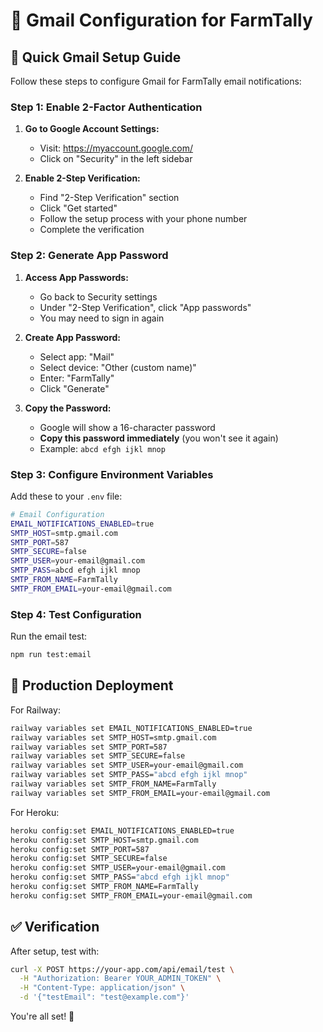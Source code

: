 # 📧 Gmail Configuration for FarmTally

## 🎯 Quick Gmail Setup Guide

Follow these steps to configure Gmail for FarmTally email notifications:

### Step 1: Enable 2-Factor Authentication

1. **Go to Google Account Settings:**
   - Visit: https://myaccount.google.com/
   - Click on "Security" in the left sidebar

2. **Enable 2-Step Verification:**
   - Find "2-Step Verification" section
   - Click "Get started"
   - Follow the setup process with your phone number
   - Complete the verification

### Step 2: Generate App Password

1. **Access App Passwords:**
   - Go back to Security settings
   - Under "2-Step Verification", click "App passwords"
   - You may need to sign in again

2. **Create App Password:**
   - Select app: "Mail"
   - Select device: "Other (custom name)"
   - Enter: "FarmTally"
   - Click "Generate"

3. **Copy the Password:**
   - Google will show a 16-character password
   - **Copy this password immediately** (you won't see it again)
   - Example: `abcd efgh ijkl mnop`

### Step 3: Configure Environment Variables

Add these to your `.env` file:

```bash
# Email Configuration
EMAIL_NOTIFICATIONS_ENABLED=true
SMTP_HOST=smtp.gmail.com
SMTP_PORT=587
SMTP_SECURE=false
SMTP_USER=your-email@gmail.com
SMTP_PASS=abcd efgh ijkl mnop
SMTP_FROM_NAME=FarmTally
SMTP_FROM_EMAIL=your-email@gmail.com
```

### Step 4: Test Configuration

Run the email test:
```bash
npm run test:email
```

## 🔧 Production Deployment

For Railway:
```bash
railway variables set EMAIL_NOTIFICATIONS_ENABLED=true
railway variables set SMTP_HOST=smtp.gmail.com
railway variables set SMTP_PORT=587
railway variables set SMTP_SECURE=false
railway variables set SMTP_USER=your-email@gmail.com
railway variables set SMTP_PASS="abcd efgh ijkl mnop"
railway variables set SMTP_FROM_NAME=FarmTally
railway variables set SMTP_FROM_EMAIL=your-email@gmail.com
```

For Heroku:
```bash
heroku config:set EMAIL_NOTIFICATIONS_ENABLED=true
heroku config:set SMTP_HOST=smtp.gmail.com
heroku config:set SMTP_PORT=587
heroku config:set SMTP_SECURE=false
heroku config:set SMTP_USER=your-email@gmail.com
heroku config:set SMTP_PASS="abcd efgh ijkl mnop"
heroku config:set SMTP_FROM_NAME=FarmTally
heroku config:set SMTP_FROM_EMAIL=your-email@gmail.com
```

## ✅ Verification

After setup, test with:
```bash
curl -X POST https://your-app.com/api/email/test \
  -H "Authorization: Bearer YOUR_ADMIN_TOKEN" \
  -H "Content-Type: application/json" \
  -d '{"testEmail": "test@example.com"}'
```

You're all set! 🎉